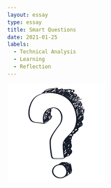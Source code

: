 ```yaml
---
layout: essay
type: essay
title: Smart Questions
date: 2021-01-25
labels:
  - Technical Analysis
  - Learning
  - Reflection
---
```

<img class="ui medium left floated image" src="../images/question.png">


## 

## 

## 

